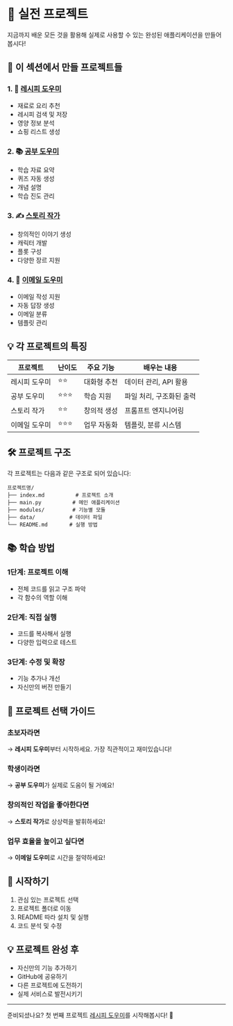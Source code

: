 # 🚀 실전 프로젝트

지금까지 배운 모든 것을 활용해 실제로 사용할 수 있는 완성된 애플리케이션을 만들어봅시다!

## 🎯 이 섹션에서 만들 프로젝트들

### 1. 🍳 [레시피 도우미](recipe-helper/)
- 재료로 요리 추천
- 레시피 검색 및 저장
- 영양 정보 분석
- 쇼핑 리스트 생성

### 2. 📚 [공부 도우미](study-buddy/)
- 학습 자료 요약
- 퀴즈 자동 생성
- 개념 설명
- 학습 진도 관리

### 3. ✍️ [스토리 작가](story-writer/)
- 창의적인 이야기 생성
- 캐릭터 개발
- 플롯 구성
- 다양한 장르 지원

### 4. 📧 [이메일 도우미](email-helper/)
- 이메일 작성 지원
- 자동 답장 생성
- 이메일 분류
- 템플릿 관리

## 💡 각 프로젝트의 특징

| 프로젝트 | 난이도 | 주요 기능 | 배우는 내용 |
|---------|--------|-----------|-------------|
| 레시피 도우미 | ⭐⭐ | 대화형 추천 | 데이터 관리, API 활용 |
| 공부 도우미 | ⭐⭐⭐ | 학습 지원 | 파일 처리, 구조화된 출력 |
| 스토리 작가 | ⭐⭐ | 창의적 생성 | 프롬프트 엔지니어링 |
| 이메일 도우미 | ⭐⭐⭐ | 업무 자동화 | 템플릿, 분류 시스템 |

## 🛠️ 프로젝트 구조

각 프로젝트는 다음과 같은 구조로 되어 있습니다:

```
프로젝트명/
├── index.md          # 프로젝트 소개
├── main.py          # 메인 애플리케이션
├── modules/         # 기능별 모듈
├── data/           # 데이터 파일
└── README.md       # 실행 방법
```

## 📚 학습 방법

### 1단계: 프로젝트 이해
- 전체 코드를 읽고 구조 파악
- 각 함수의 역할 이해

### 2단계: 직접 실행
- 코드를 복사해서 실행
- 다양한 입력으로 테스트

### 3단계: 수정 및 확장
- 기능 추가나 개선
- 자신만의 버전 만들기

## 🎯 프로젝트 선택 가이드

### 초보자라면
→ **레시피 도우미**부터 시작하세요. 가장 직관적이고 재미있습니다!

### 학생이라면
→ **공부 도우미**가 실제로 도움이 될 거예요!

### 창의적인 작업을 좋아한다면
→ **스토리 작가**로 상상력을 발휘하세요!

### 업무 효율을 높이고 싶다면
→ **이메일 도우미**로 시간을 절약하세요!

## 🚀 시작하기

1. 관심 있는 프로젝트 선택
2. 프로젝트 폴더로 이동
3. README 따라 설치 및 실행
4. 코드 분석 및 수정

## 💡 프로젝트 완성 후

- 자신만의 기능 추가하기
- GitHub에 공유하기
- 다른 프로젝트에 도전하기
- 실제 서비스로 발전시키기

---

준비되셨나요? 첫 번째 프로젝트 [레시피 도우미](recipe-helper/)를 시작해봅시다! 🎉